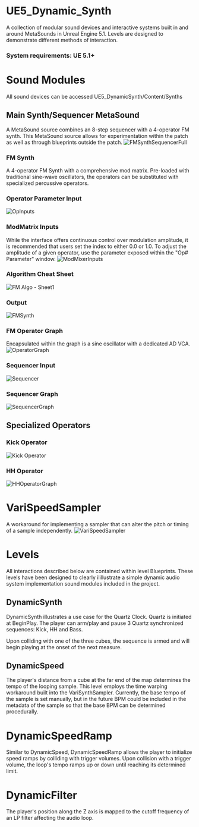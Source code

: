 # UE5_Dynamic_Synth

A collection of modular sound devices and interactive systems built in and around MetaSounds in Unreal Engine 5.1. Levels are designed to demonstrate different methods of interaction.

### System requirements: UE 5.1+

# Sound Modules
All sound devices can be accessed UE5_DynamicSynth/Content/Synths
## Main Synth/Sequencer MetaSound
A MetaSound source combines an 8-step sequencer with a 4-operator FM synth. This MetaSound source allows for experimentation within the patch as well as through blueprints outside the patch.
![FMSynthSequencerFull](./Screenshots/FMSynthSequencerFull.png)

### FM Synth
A 4-operator FM Synth with a comprehensive mod matrix. Pre-loaded with traditional sine-wave oscillators, the operators can be substituted with specialized percussive operators.
### Operator Parameter Input

![OpInputs](./Screenshots/OpInputs.png)

### ModMatrix Inputs
While the interface offers continuous control over modulation amplitude, it is recommended that users set the index to either 0.0 or 1.0. To adjust the amplitude of a given operator, use the parameter exposed within the "Op# Parameter" window.
![ModMixerInputs](./Screenshots/ModMixerInputs.png)

### Algorithm Cheat Sheet

![FM Algo - Sheet1](./Screenshots/FMAlgo.png)

### Output

![FMSynth](./Screenshots/FMSynth.png)

### FM Operator Graph
Encapsulated within the graph is a sine oscillator with a dedicated AD VCA.
![OperatorGraph](./Screenshots/OperatorGraph.png)

### Sequencer Input

![Sequencer](./Screenshots/Sequencer.png)

### Sequencer Graph
![SequencerGraph](./Screenshots/SequencerGraph.png)

## Specialized Operators

### Kick Operator
![Kick Operator](./Screenshots/KickOperatorGraph.png)

### HH Operator
![HHOperatorGraph](./Screenshots/HHOperatorGraph.png)

# VariSpeedSampler

A workaround for implementing a sampler that can alter the pitch or timing of a sample independently.
![VariSpeedSampler](./Screenshots/VariSpeedSampler.png)

# Levels
All interactions described below are contained within level Blueprints. These levels have been designed to clearly ilillustrate a simple dynamic audio system implementation sound modules included in the project.
## DynamicSynth

DynamicSynth illustrates a use case for the Quartz Clock. Quartz is initiated at BeginPlay. The player can arm/play and pause 3 Quartz synchronized sequences: Kick, HH and Bass.

Upon colliding with one of the three cubes, the sequence is armed and will begin playing at the onset of the next measure.

## DynamicSpeed

The player's distance from a cube at the far end of the map determines the tempo of the looping sample. This level employs the time warping workaround built into the VariSynthSampler. Currently, the base tempo of the sample is set manually, but in the future BPM could be included in the metadata of the sample so that the base BPM can be determined procedurally.

# DynamicSpeedRamp

Similar to DynamicSpeed, DynamicSpeedRamp allows the player to initialize speed ramps by colliding with trigger volumes. Upon collision with a trigger volume, the loop's tempo ramps up or down until reaching its determined limit.

# DynamicFilter

The player's position along the Z axis is mapped to the cutoff frequency of an LP filter affecting the audio loop.
